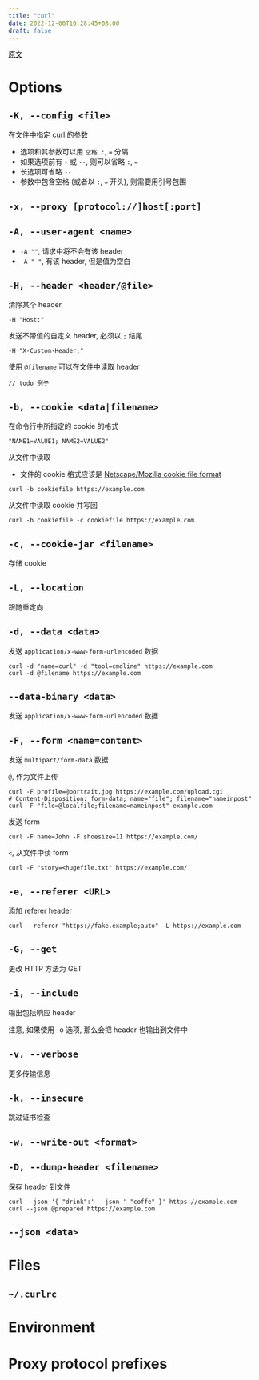 ```yaml
---
title: "curl"
date: 2022-12-06T10:28:45+08:00
draft: false
---
```


[原文](https://curl.se/docs/manpage.html)

# Options

## `-K, --config <file>`

在文件中指定 curl 的参数

- 选项和其参数可以用 `空格`, `:`, `=` 分隔
- 如果选项前有 `-` 或 `--`, 则可以省略 `:`, `=`
- 长选项可省略 `--`
- 参数中包含空格 (或者以 `:`, `=` 开头), 则需要用引号包围

## `-x, --proxy [protocol://]host[:port]`

## `-A, --user-agent <name>`

- `-A ""`, 请求中将不会有该 header
- `-A " "`, 有该 header, 但是值为空白

## `-H, --header <header/@file>`

清除某个 header
```
-H "Host:"
```

发送不带值的自定义 header, 必须以 `;` 结尾
```
-H "X-Custom-Header;"
```

使用 `@filename` 可以在文件中读取 header
```
// todo 例子
```

## `-b, --cookie <data|filename>`

在命令行中所指定的 cookie 的格式
```
"NAME1=VALUE1; NAME2=VALUE2"
```

从文件中读取
- 文件的 cookie 格式应该是 [Netscape/Mozilla cookie file format](https://everything.curl.dev/http/cookies/fileformat)
```shell
curl -b cookiefile https://example.com
```

从文件中读取 cookie 并写回
```shell
curl -b cookiefile -c cookiefile https://example.com
```

## `-c, --cookie-jar <filename>`

存储 cookie



## `-L, --location`

跟随重定向



## `-d, --data <data>`

发送 `application/x-www-form-urlencoded` 数据
```shell
curl -d "name=curl" -d "tool=cmdline" https://example.com
curl -d @filename https://example.com
```

## `--data-binary <data>`

发送 `application/x-www-form-urlencoded` 数据



## `-F, --form <name=content>`

发送 `multipart/form-data` 数据

`@`, 作为文件上传
```shell
curl -F profile=@portrait.jpg https://example.com/upload.cgi
# Content-Disposition: form-data; name="file"; filename="nameinpost"
curl -F "file=@localfile;filename=nameinpost" example.com
```

发送 form
```shell
curl -F name=John -F shoesize=11 https://example.com/
```

`<`, 从文件中读 form
```shell
curl -F "story=<hugefile.txt" https://example.com/
```



## `-e, --referer <URL>`

添加 referer header
```shell
curl --referer "https://fake.example;auto" -L https://example.com
```



## `-G, --get`

更改 HTTP 方法为 GET



## `-i, --include`

输出包括响应 header

注意, 如果使用 -o 选项, 那么会把 header 也输出到文件中



## `-v, --verbose`

更多传输信息



## `-k, --insecure`

跳过证书检查



## `-w, --write-out <format>`



## `-D, --dump-header <filename>`

保存 header 到文件
```shell
curl --json '{ "drink":' --json ' "coffe" }' https://example.com
curl --json @prepared https://example.com
```


## `--json <data>`


# Files

## `~/.curlrc`

# Environment

# Proxy protocol prefixes